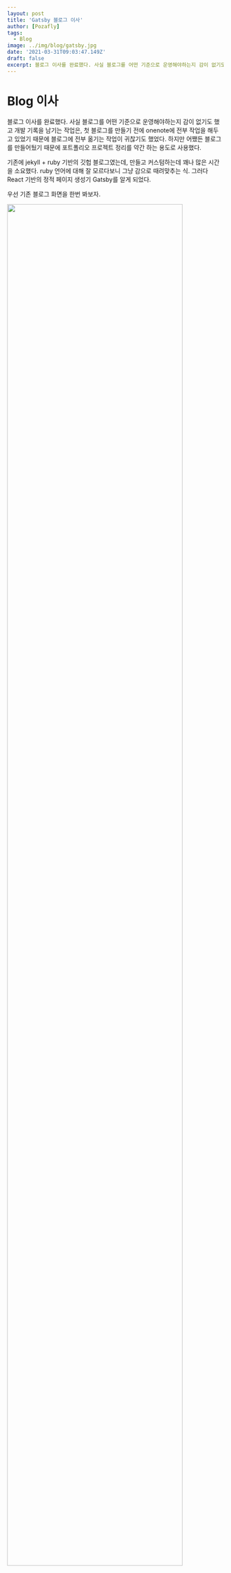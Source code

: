 ```yaml
---
layout: post
title: 'Gatsby 블로그 이사'
author: [Pozafly]
tags:
  - Blog
image: ../img/blog/gatsby.jpg
date: '2021-03-31T09:03:47.149Z'
draft: false
excerpt: 블로그 이사를 완료했다. 사실 블로그를 어떤 기준으로 운영해야하는지 감이 없기도 했고 개발 기록을 남기는 작업은, 첫 블로그를 만들기 전에 onenote에 전부 작업을 해두고 있었기 때문에 블로그에 전부 옮기는 작업이 귀찮기도 했었다. 하지만 어쨌든 블로그를 만들어뒀기 때문에 포트폴리오 프로젝트 정리를 약간 하는 용도로 사용했다.
---
```


# Blog 이사

블로그 이사를 완료했다. 사실 블로그를 어떤 기준으로 운영해야하는지 감이 없기도 했고 개발 기록을 남기는 작업은, 첫 블로그를 만들기 전에 onenote에 전부 작업을 해두고 있었기 때문에 블로그에 전부 옮기는 작업이 귀찮기도 했었다. 하지만 어쨌든 블로그를 만들어뒀기 때문에 포트폴리오 프로젝트 정리를 약간 하는 용도로 사용했다.

기존에 jekyll + ruby 기반의 깃헙 블로그였는데, 만들고 커스텀하는데 꽤나 많은 시간을 소요했다. ruby 언어에 대해 잘 모르다보니 그냥 감으로 때려맞추는 식. 그러다 React 기반의 정적 페이지 생성기 Gatsby를 알게 되었다.

우선 기존 블로그 화면을 한번 봐보자.

<img src="https://user-images.githubusercontent.com/59427983/113080318-b133e680-9211-11eb-852c-1fad21cfcad5.png" width="90%" />

이렇게 생겼다. jekyll의 Minial Mistake 테마 기반으로 CSS를 수정해 커스텀 한 블로그다. 그래도 나름 열심히 꾸민 블로그였다. 욕심이 많아서 그런지 이곳저곳에 포인트를 넣다보니 생각보다 엄청 조잡해졌다.(글은 쓰지 않고 꾸미기만...)

React를 배우면서, 그래도 내가 아는 언어 기반의 블로그를 만드는게 앞으로 유지보수나, 글을 작성하는 접근성이 좋지 않을까해서 Gatsby 기반의 블로그를 만들기로 마음을 먹었다. 역시 겉모습이 마음에 들어야 접근성이 좋아지는 그런 느낌이다ㅋㅋㅋ 먼저 마음에 드는 테마를 골랐다. [이곳](https://www.gatsbyjs.com/starters/?)에서 볼 수 있다.

<br/>

## Gatsby

Gatsby는 공식 doc에 나와있듯 React기반 프레임워크다. React는 자신을 설명하기를 라이브러리라고 하는데, 확실히 Gatsby는 React 언어 기반, 내장 기술과 스택이 명확히 정해져있는 것 같다. 커스텀하다보니, react-router-dom을 쓰는게 아니라 `@reach/router` 라는 것을 사용한다. 사용법은 비슷한듯.

플러그인 확장성이 매우 좋다. 비교적 핫한 기술 스택을 가지고 있는 프레임워크라 그런지 플러그인도 잘되어있다. 많은 개발자들이 오픈소스에 기여하고 있다. 나도 언젠가는 오픈소스에 기여해 누군가에게 도움이 되면 참 좋겠다.

<img src="https://user-images.githubusercontent.com/59427983/113079618-5bab0a00-9210-11eb-85de-690b21d467a3.png" width="90%" />

내 블로그 첫 화면이다. 아주 깔끔하게 마음에 쏙 든다. 서버가 돌지 않고 자바스크립트로만 클라이언트단에서 처리하기 때문에 GraphQL을 사용해 페이지의 데이터를 조작하는 듯하다. 아주 재미있다. 다크모드는 소스를 까보니 css에 `@media (prefers-color-scheme: dark)` 이 처리가 되어있었다. 따라서 지금은 사용자의 디바이스가 light 모드인지 dark 모드인지에 따라 블로그의 모드가 바뀐다. 토글 버튼을 하나 두고, 모드를 바꿀 수 있게 커스텀 해보고 싶은 욕심이 생긴다. 그리고 Tag를 모아서 볼 수 있는 페이지가 하나 있으면 좋겠다. 할 것은 많고 욕심 또 욕심이다 ㅜㅜ.

<br/>

어쨌든, 내가 원하는 수준의 깔끔한 블로그가 만들어졌다. 이곳의 글도 풍성해지고, 내가 느끼는 것, 공부하는 것들도 풍성해지기를.
